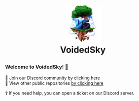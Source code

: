 <h1><p align="center"><img width="120" src="https://raw.githubusercontent.com/VoidedSky/.github/main/assets/logo.webp"><br>VoidedSky</p></h1>

<h3>Welcome to VoidedSky! 👋</h3>

💬 Join our Discord community [by clicking here](https://discord.gg/voidedsky) <br>
🧙 View other public repositories [by clicking here](https://github.com/VoidedSky)

❓ If you need help, you can open a ticket on our Discord server.

<!--

**Here are some ideas to get you started:**

🙋‍♀️ A short introduction - what is your organization all about?
🌈 Contribution guidelines - how can the community get involved?
👩‍💻 Useful resources - where can the community find your docs? Is there anything else the community should know?
🍿 Fun facts - what does your team eat for breakfast?
🧙 Remember, you can do mighty things with the power of [Markdown](https://docs.github.com/github/writing-on-github/getting-started-with-writing-and-formatting-on-github/basic-writing-and-formatting-syntax)
-->
